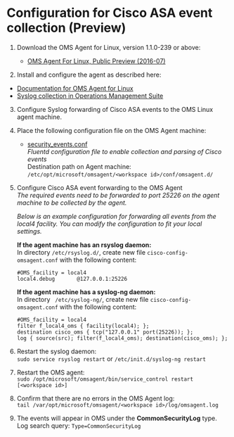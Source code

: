 # Configuration for Cisco ASA event collection (Preview)

1. Download the OMS Agent for Linux, version 1.1.0-239 or above:  
	* [OMS Agent For Linux, Public Preview (2016-07)](https://github.com/Microsoft/OMS-Agent-for-Linux/releases/tag/v1.1.0-239)    

2. Install and configure the agent as described here:  
  * [Documentation for OMS Agent for Linux](https://github.com/Microsoft/OMS-Agent-for-Linux)  
  * [Syslog collection in Operations Management Suite](https://blogs.technet.microsoft.com/msoms/2016/05/12/syslog-collection-in-operations-management-suite/)  

3. Configure Syslog forwarding of Cisco ASA events to the OMS Linux agent machine.

4. Place the following configuration file on the OMS Agent machine:  
	* [security_events.conf](https://github.com/Microsoft/OMS-Agent-for-Linux/blob/master/installer/conf/omsagent.d/security_events.conf)  
	_Fluentd configuration file to enable collection and parsing of Cisco events_  
	Destination path on Agent machine: ```/etc/opt/microsoft/omsagent/<workspace id>/conf/omsagent.d/```  

  
5. Configure Cisco ASA event forwarding to the OMS Agent  
	*The required events need to be forwarded to port 25226 on the agent machine to be collected by the agent.*

	*Below is an example configuration for forwarding all events from the local4 facility. You can modify the configuration to fit your local settings.* 
	
	  **If the agent machine has an rsyslog daemon:**  
	  In directory ```/etc/rsyslog.d/```, create new file ```cisco-config-omsagent.conf``` with the following content:
	```
	#OMS_facility = local4
	local4.debug       @127.0.0.1:25226
	```  
	
	
	  **If the agent machine has a syslog-ng daemon:**  
	  In directory ``` /etc/syslog-ng/```, create new file ```cisco-config-omsagent.conf``` with the following content:
	```
	#OMS_facility = local4
	filter f_local4_oms { facility(local4); };
	destination cisco_oms { tcp("127.0.0.1" port(25226)); };
	log { source(src); filter(f_local4_oms); destination(cisco_oms); };
	```

6. Restart the syslog daemon:  
```sudo service rsyslog restart``` or ```/etc/init.d/syslog-ng restart```


7. Restart the OMS agent:  
```sudo /opt/microsoft/omsagent/bin/service_control restart [<workspace id>]```


8. Confirm that there are no errors in the OMS Agent log:  
```tail /var/opt/microsoft/omsagent/<workspace id>/log/omsagent.log```

9. The events will appear in OMS under the **CommonSecurityLog** type.  
Log search query: ```Type=CommonSecurityLog```
